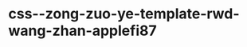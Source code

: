 # css--zong-zuo-ye-template-rwd-wang-zhan-applefi87
<!-- https://www.templatemonsterpreview.com/demo/52669.html -->
